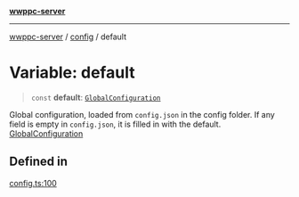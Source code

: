 [**wwppc-server**](../../README.md)

***

[wwppc-server](../../modules.md) / [config](../README.md) / default

# Variable: default

> `const` **default**: [`GlobalConfiguration`](../interfaces/GlobalConfiguration.md)

Global configuration, loaded from `config.json` in the config folder.
If any field is empty in `config.json`, it is filled in with the default.
[GlobalConfiguration](../interfaces/GlobalConfiguration.md)

## Defined in

[config.ts:100](https://github.com/WWPPC/WWPPC-server/blob/2a0f62ef9a8d6c45bd23ae8a1bcfb9cead6c0088/src/config.ts#L100)
